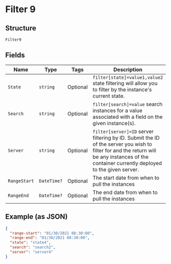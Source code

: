 
# Filter 9

## Structure

`Filter9`

## Fields

| Name | Type | Tags | Description |
|  --- | --- | --- | --- |
| `State` | `string` | Optional | `filter[state]=value1,value2` state filtering will allow you to filter by the instance's current state. |
| `Search` | `string` | Optional | `filter[search]=value` search instances for a value associated with a field on the given instance(s). |
| `Server` | `string` | Optional | `filter[server]=ID` server filtering by ID. Submit the ID of the server you wish to filter for and the return will be any instances of the container currently deployed to the given server. |
| `RangeStart` | `DateTime?` | Optional | The start date from when to pull the instances |
| `RangeEnd` | `DateTime?` | Optional | The end date from when to pull the instances |

## Example (as JSON)

```json
{
  "range-start": "01/30/2021 08:30:00",
  "range-end": "01/30/2021 08:30:00",
  "state": "state4",
  "search": "search2",
  "server": "server4"
}
```

